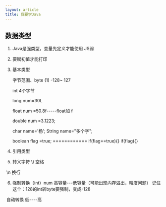 ```yaml
---
layout: article
title: 我要学Java
---
```




## 数据类型

1. Java是强类型，变量先定义才能使用	JS弱
2. 要赋初值才能打印
3. 基本类型    

   字节范围、byte (1)   -128~ 127 

   int 4个字节

   long num=30L

   float num =50.8f-----float加  f

   double num =3.1223;

   char name='杨';     String name="多个字";

   boolean flag =true;   ============   if(flag==true){}            if(flag){}
4. 引用类型

   

5. 转义字符  \t       空格

​			\n 换行

6. 强制转换（int）num    高容量---低容量（可能出现内存溢出，精度问题）    记住这个：128的int转byte要强制，变成-128

​	自动转换 低----高


